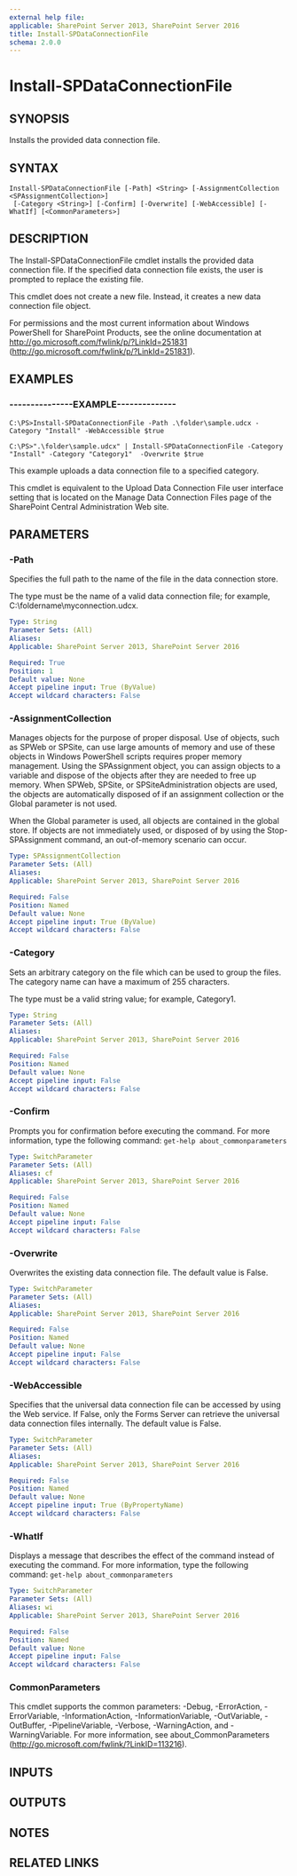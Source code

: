 ```yaml
---
external help file: 
applicable: SharePoint Server 2013, SharePoint Server 2016
title: Install-SPDataConnectionFile
schema: 2.0.0
---
```


# Install-SPDataConnectionFile

## SYNOPSIS
Installs the provided data connection file.

## SYNTAX

```
Install-SPDataConnectionFile [-Path] <String> [-AssignmentCollection <SPAssignmentCollection>]
 [-Category <String>] [-Confirm] [-Overwrite] [-WebAccessible] [-WhatIf] [<CommonParameters>]
```

## DESCRIPTION
The Install-SPDataConnectionFile cmdlet installs the provided data connection file.
If the specified data connection file exists, the user is prompted to replace the existing file.

This cmdlet does not create a new file.
Instead, it creates a new data connection file object.

For permissions and the most current information about Windows PowerShell for SharePoint Products, see the online documentation at http://go.microsoft.com/fwlink/p/?LinkId=251831 (http://go.microsoft.com/fwlink/p/?LinkId=251831).

## EXAMPLES

### ---------------EXAMPLE-------------- 
```
C:\PS>Install-SPDataConnectionFile -Path .\folder\sample.udcx -Category "Install" -WebAccessible $true

C:\PS>".\folder\sample.udcx" | Install-SPDataConnectionFile -Category "Install" -Category "Category1"  -Overwrite $true
```

This example uploads a data connection file to a specified category.

This cmdlet is equivalent to the Upload Data Connection File user interface setting that is located on the Manage Data Connection Files page of the SharePoint Central Administration Web site.

## PARAMETERS

### -Path
Specifies the full path to the name of the file in the data connection store.

The type must be the name of a valid data connection file; for example, C:\foldername\myconnection.udcx.

```yaml
Type: String
Parameter Sets: (All)
Aliases: 
Applicable: SharePoint Server 2013, SharePoint Server 2016

Required: True
Position: 1
Default value: None
Accept pipeline input: True (ByValue)
Accept wildcard characters: False
```

### -AssignmentCollection
Manages objects for the purpose of proper disposal.
Use of objects, such as SPWeb or SPSite, can use large amounts of memory and use of these objects in Windows PowerShell scripts requires proper memory management.
Using the SPAssignment object, you can assign objects to a variable and dispose of the objects after they are needed to free up memory.
When SPWeb, SPSite, or SPSiteAdministration objects are used, the objects are automatically disposed of if an assignment collection or the Global parameter is not used.

When the Global parameter is used, all objects are contained in the global store.
If objects are not immediately used, or disposed of by using the Stop-SPAssignment command, an out-of-memory scenario can occur.

```yaml
Type: SPAssignmentCollection
Parameter Sets: (All)
Aliases: 
Applicable: SharePoint Server 2013, SharePoint Server 2016

Required: False
Position: Named
Default value: None
Accept pipeline input: True (ByValue)
Accept wildcard characters: False
```

### -Category
Sets an arbitrary category on the file which can be used to group the files.
The category name can have a maximum of 255 characters.

The type must be a valid string value; for example, Category1.

```yaml
Type: String
Parameter Sets: (All)
Aliases: 
Applicable: SharePoint Server 2013, SharePoint Server 2016

Required: False
Position: Named
Default value: None
Accept pipeline input: False
Accept wildcard characters: False
```

### -Confirm
Prompts you for confirmation before executing the command.
For more information, type the following command: `get-help about_commonparameters`

```yaml
Type: SwitchParameter
Parameter Sets: (All)
Aliases: cf
Applicable: SharePoint Server 2013, SharePoint Server 2016

Required: False
Position: Named
Default value: None
Accept pipeline input: False
Accept wildcard characters: False
```

### -Overwrite
Overwrites the existing data connection file.
The default value is False.

```yaml
Type: SwitchParameter
Parameter Sets: (All)
Aliases: 
Applicable: SharePoint Server 2013, SharePoint Server 2016

Required: False
Position: Named
Default value: None
Accept pipeline input: False
Accept wildcard characters: False
```

### -WebAccessible
Specifies that the universal data connection file can be accessed by using the Web service.
If False, only the Forms Server can retrieve the universal data connection files internally.
The default value is False.

```yaml
Type: SwitchParameter
Parameter Sets: (All)
Aliases: 
Applicable: SharePoint Server 2013, SharePoint Server 2016

Required: False
Position: Named
Default value: None
Accept pipeline input: True (ByPropertyName)
Accept wildcard characters: False
```

### -WhatIf
Displays a message that describes the effect of the command instead of executing the command.
For more information, type the following command: `get-help about_commonparameters`

```yaml
Type: SwitchParameter
Parameter Sets: (All)
Aliases: wi
Applicable: SharePoint Server 2013, SharePoint Server 2016

Required: False
Position: Named
Default value: None
Accept pipeline input: False
Accept wildcard characters: False
```

### CommonParameters
This cmdlet supports the common parameters: -Debug, -ErrorAction, -ErrorVariable, -InformationAction, -InformationVariable, -OutVariable, -OutBuffer, -PipelineVariable, -Verbose, -WarningAction, and -WarningVariable. For more information, see about_CommonParameters (http://go.microsoft.com/fwlink/?LinkID=113216).

## INPUTS

## OUTPUTS

## NOTES

## RELATED LINKS

